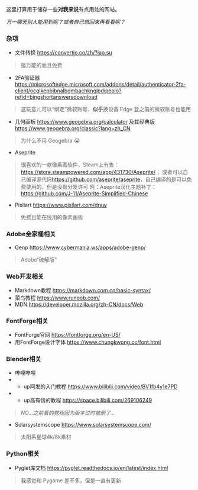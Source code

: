 这里打算用于储存一些**对我来说**有点用处的网站。

*万一哪天别人能用到呢？或者自己想回来再看看呢？*

### 杂项
- 文件转换 <https://convertio.co/zh/?iao.su>
> 挺万能的而且免费
- 2FA验证器 <https://microsoftedge.microsoft.com/addons/detail/authenticator-2fa-client/ocglkepbibnalbgmbachknglpdipeoio?refid=bingshortanswersdownload>
> 这玩意儿可以“绑定”微软账号，**似乎**换设备 Edge 登之前的微软账号也能用
- 几何画板 <https://www.geogebra.org/calculator> 及其经典版 <https://www.geogebra.org/classic?lang=zh_CN>
> 为什么不用 Geogebra 😭
- Aseprite 
> 很喜欢的一款像素画软件，Steam上有售：<https://store.steampowered.com/app/431730/Aseprite/>；
> 或者可以自己编译源代码<https://github.com/aseprite/aseprite>，自己编译的是可以免费使用的，但是没有分发许可
> 附：Aseprite汉化主题补丁：<https://github.com/J-11/Aseprite-Simplified-Chinese>
- Pixilart <https://www.pixilart.com/draw>
> 免费且能在线用的像素画板

### Adobe全家桶相关
- Genp <https://www.cybermania.ws/apps/adobe-genp/>
> Adobe“破解版”

### Web开发相关
- Markdown教程 <https://markdown.com.cn/basic-syntax/>
- 菜鸟教程 <https://www.runoob.com/>
- MDN <https://developer.mozilla.org/zh-CN/docs/Web>

### FontForge相关
- FontForge官网 <https://fontforge.org/en-US/>
- 用FontForge设计字体 <https://www.chungkwong.cc/font.html>

### Blender相关
- 哔哩哔哩
- - up阿发的入门教程 <https://www.bilibili.com/video/BV1fb4y1e7PD>
- - up高有信的教程 <https://space.bilibili.com/269106249> 
> *NO...之前看的教程因为版本过时被删了...*
- Solarsystemscope <https://www.solarsystemscope.com/> 
> 太阳系星球4k/8k素材

### Python相关
- Pyglet库文档 <https://pyglet.readthedocs.io/en/latest/index.html> 
> 我感觉和 Pygame 差不多，但是一直有更新